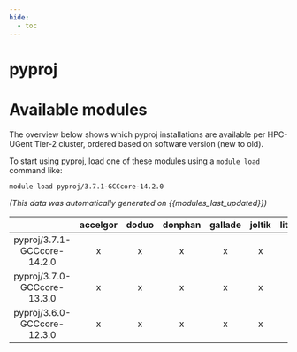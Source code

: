 ```yaml
---
hide:
  - toc
---
```


pyproj
======

# Available modules


The overview below shows which pyproj installations are available per HPC-UGent Tier-2 cluster, ordered based on software version (new to old).

To start using pyproj, load one of these modules using a `module load` command like:

```shell
module load pyproj/3.7.1-GCCcore-14.2.0
```

*(This data was automatically generated on {{modules_last_updated}})*

| |accelgor|doduo|donphan|gallade|joltik|litleo|shinx|
| :---: | :---: | :---: | :---: | :---: | :---: | :---: | :---: |
|pyproj/3.7.1-GCCcore-14.2.0|x|x|x|x|x|x|x|
|pyproj/3.7.0-GCCcore-13.3.0|x|x|x|x|x|x|x|
|pyproj/3.6.0-GCCcore-12.3.0|x|x|x|x|x|x|x|
